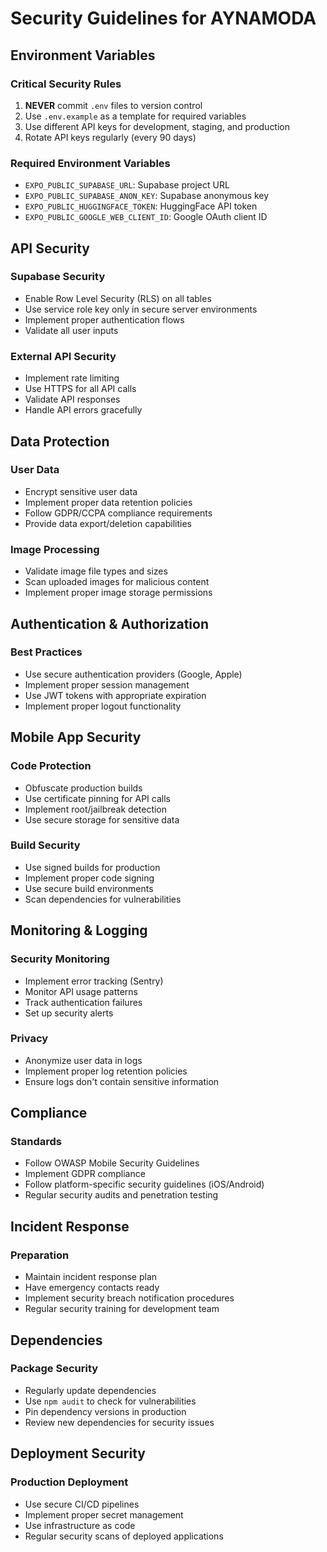 # Security Guidelines for AYNAMODA

## Environment Variables

### Critical Security Rules
1. **NEVER** commit `.env` files to version control
2. Use `.env.example` as a template for required variables
3. Use different API keys for development, staging, and production
4. Rotate API keys regularly (every 90 days)

### Required Environment Variables
- `EXPO_PUBLIC_SUPABASE_URL`: Supabase project URL
- `EXPO_PUBLIC_SUPABASE_ANON_KEY`: Supabase anonymous key
- `EXPO_PUBLIC_HUGGINGFACE_TOKEN`: HuggingFace API token
- `EXPO_PUBLIC_GOOGLE_WEB_CLIENT_ID`: Google OAuth client ID

## API Security

### Supabase Security
- Enable Row Level Security (RLS) on all tables
- Use service role key only in secure server environments
- Implement proper authentication flows
- Validate all user inputs

### External API Security
- Implement rate limiting
- Use HTTPS for all API calls
- Validate API responses
- Handle API errors gracefully

## Data Protection

### User Data
- Encrypt sensitive user data
- Implement proper data retention policies
- Follow GDPR/CCPA compliance requirements
- Provide data export/deletion capabilities

### Image Processing
- Validate image file types and sizes
- Scan uploaded images for malicious content
- Implement proper image storage permissions

## Authentication & Authorization

### Best Practices
- Use secure authentication providers (Google, Apple)
- Implement proper session management
- Use JWT tokens with appropriate expiration
- Implement proper logout functionality

## Mobile App Security

### Code Protection
- Obfuscate production builds
- Use certificate pinning for API calls
- Implement root/jailbreak detection
- Use secure storage for sensitive data

### Build Security
- Use signed builds for production
- Implement proper code signing
- Use secure build environments
- Scan dependencies for vulnerabilities

## Monitoring & Logging

### Security Monitoring
- Implement error tracking (Sentry)
- Monitor API usage patterns
- Track authentication failures
- Set up security alerts

### Privacy
- Anonymize user data in logs
- Implement proper log retention policies
- Ensure logs don't contain sensitive information

## Compliance

### Standards
- Follow OWASP Mobile Security Guidelines
- Implement GDPR compliance
- Follow platform-specific security guidelines (iOS/Android)
- Regular security audits and penetration testing

## Incident Response

### Preparation
- Maintain incident response plan
- Have emergency contacts ready
- Implement security breach notification procedures
- Regular security training for development team

## Dependencies

### Package Security
- Regularly update dependencies
- Use `npm audit` to check for vulnerabilities
- Pin dependency versions in production
- Review new dependencies for security issues

## Deployment Security

### Production Deployment
- Use secure CI/CD pipelines
- Implement proper secret management
- Use infrastructure as code
- Regular security scans of deployed applications